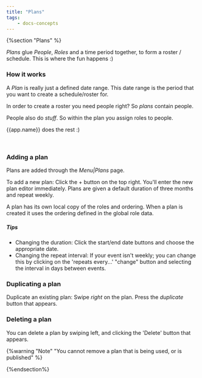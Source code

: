 ```yaml
---
title: "Plans"
tags: 
    - docs-concepts
---
```

{%section "Plans" %}

*Plans* glue *People*, *Roles* and a time period together, to form a roster / schedule. This is where the fun happens :)

### How it works

A *Plan* is really just a defined date range. This date range is the period that you want to create a schedule/roster for.

In order to create a roster you need people right? So *plans* contain people.

People also do *stuff*. So within the plan you assign roles to people.

{{app.name}} does the rest :)

<br/>

### Adding a plan

Plans are added through the *Menu|Plans* page. 

To add a new plan: Click the + button on the top right. You'll enter the new plan editor immediately. Plans are given a default duration of three months and repeat weekly.

A plan has its own local copy of the roles and ordering. When a plan is created it uses the ordering defined in the global role data.

##### Tips


- Changing the duration: Click the start/end date buttons and choose the appropriate date.
- Changing the repeat interval: If your event isn't weekly; you can change this by clicking on the 'repeats every...' "change" button and selecting the interval in days between events. 

### Duplicating a plan

Duplicate an existing plan: Swipe *right* on the plan. Press the *duplicate* button that appears.

### Deleting a plan

You can delete a plan by swiping left, and clicking the 'Delete' button that appears.

{%warning "Note" "You cannot remove a plan that is being used, or is published" %}

{%endsection%}
